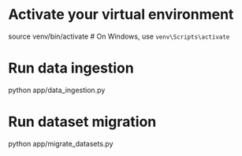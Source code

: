 # Activate your virtual environment

source venv/bin/activate # On Windows, use `venv\Scripts\activate`

# Run data ingestion

python app/data_ingestion.py

# Run dataset migration

python app/migrate_datasets.py
